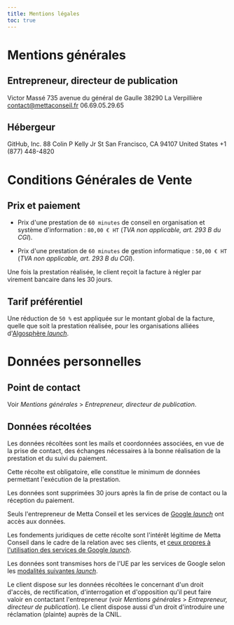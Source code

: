 ```yaml
---
title: Mentions légales
toc: true
---
```


# Mentions générales
## Entrepreneur, directeur de publication
Victor Massé
735 avenue du général de Gaulle
38290 La Verpillière
contact@mettaconseil.fr
06.69.05.29.65

## Hébergeur
GitHub, Inc.
88 Colin P Kelly Jr St
San Francisco, CA 94107
United States
+1 (877) 448-4820

# Conditions Générales de Vente
## Prix et paiement
- Prix d'une prestation de `60 minutes` de conseil en organisation et système d'information : `80,00 € HT` (*TVA non applicable, art. 293 B du CGI*).

- Prix d'une prestation de `60 minutes` de gestion informatique : `50,00 € HT` (*TVA non applicable, art. 293 B du CGI*).

Une fois la prestation réalisée, le client reçoit la facture à régler par virement bancaire dans les 30 jours.

## Tarif préférentiel
Une réduction de `50 %` est appliquée sur le montant global de la facture, quelle que soit la prestation réalisée, pour les organisations alliées d'<a href="https://algosphere.org/fr/" target="_blank">Algosphère <i class="material-icons">launch</i></a>.

# Données personnelles
## Point de contact
Voir *Mentions générales* > *Entrepreneur, directeur de publication*.

## Données récoltées
Les données récoltées sont les mails et coordonnées associées, en vue de la prise de contact, des échanges nécessaires à la bonne réalisation de la prestation et du suivi du paiement.

Cette récolte est obligatoire, elle constitue le minimum de données permettant l'exécution de la prestation.

Les données sont supprimées 30 jours après la fin de prise de contact ou la réception du paiement.

Seuls l'entrepreneur de Metta Conseil et les services de <a href="https://about.google/" target="_blank">Google <i class="material-icons">launch</i></a> ont accès aux données.

Les fondements juridiques de cette récolte sont l'intérêt légitime de Metta Conseil dans le cadre de la relation avec ses clients, et <a href="https://policies.google.com/privacy" target="_blank">ceux propres à l'utilisation des services de Google <i class="material-icons">launch</i></a>.

Les données sont transmises hors de l'UE par les services de Google selon les <a href="https://policies.google.com/privacy/frameworks" target="_blank">modalités suivantes <i class="material-icons">launch</i></a>.

Le client dispose sur les données récoltées le concernant d'un droit d'accès, de rectification, d'interrogation et d'opposition qu'il peut faire valoir en contactant l'entrepreneur (voir *Mentions générales* > *Entrepreneur, directeur de publication*). Le client dispose aussi d'un droit d'introduire une réclamation (plainte) auprès de la CNIL.
